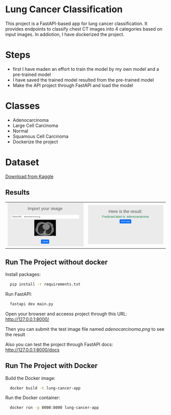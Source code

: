 # Lung Cancer Classification
This project is a FastAPI-based app for lung cancer classification. It provides endpoints to classify chest CT images into 4 categories based on input images. In addiotion, I have dockerized the project.

# Steps
* first I have maden an effort to train the model by my own model and a pre-trained model
* I have saved the trained model resulted from the pre-trained model
* Make the API project through FastAPI and load the model 

# Classes
* Adenocarcinoma
* Large Cell Carcinoma
* Normal
* Squamous Cell Carcinoma
* Dockerize the project

# Dataset
[Download from Kaggle](https://www.kaggle.com/datasets/mohamedhanyyy/chest-ctscan-images)

## Results
  
<table>
<tr>
<td><img src="results/result1.png"></td>
<td><img src="results/result2.png"></td> 
</tr>
</table>



## Run The Project without docker


Install packages:
```bash
  pip install -r requirements.txt 
```
Run FastAPI:
```bash
  fastapi dev main.py
```
Open your browser and acceess project through this URL: http://127.0.0.1:8000/

Then you can submit the test image file named *adenocarcinoma.png* to see 
the result 

Also you can test the project through FastAPI docs: http://127.0.0.1:8000/docs


## Run The Project with Docker


Build the Docker image:
```bash
  docker build -t lung-cancer-app 
```
Run the Docker container:
```bash
  docker run -p 8000:8000 lung-cancer-app
```

